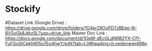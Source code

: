 # Stockify


















#Dataset Link (Google Drive) : https://drive.google.com/drive/folders/1O4pr29OoPD7zBEpe-N-8VSoGk8JtkzSL?usp=drive_link
Master Doc Link : https://docs.google.com/document/d/1OpM-dEcGLdNRB2YX-Cf1-FuFGoSICpkhWI5o7Eo4hwY/edit?tab=t.0#heading=h.oedenwwj498p
